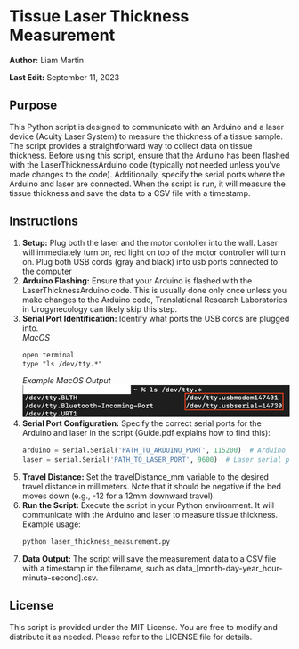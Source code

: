 # Tissue Laser Thickness Measurement

**Author:** Liam Martin

**Last Edit:** September 11, 2023

## Purpose

This Python script is designed to communicate with an Arduino and a laser device (Acuity Laser System) to measure the thickness of a tissue sample. The script provides a straightforward way to collect data on tissue thickness. Before using this script, ensure that the Arduino has been flashed with the LaserThicknessArduino code (typically not needed unless you've made changes to the code). Additionally, specify the serial ports where the Arduino and laser are connected. When the script is run, it will measure the tissue thickness and save the data to a CSV file with a timestamp.

## Instructions

1. **Setup:** Plug both the laser and the motor contoller into the wall. Laser will immediately turn on, red light on top of the motor controller will turn on. Plug both USB cords (gray and black) into usb ports connected to the computer
2. **Arduino Flashing:** Ensure that your Arduino is flashed with the LaserThicknessArduino code. This is usually done only once unless you make changes to the Arduino code, Translational Research Laboratories in Urogynecology can likely skip this step.
3. **Serial Port Identification:** Identify what ports the USB cords are plugged into.\
   *MacOS*
   ```terminal
   open terminal
   type "ls /dev/tty.*"
   ```
   *Example MacOS Output*
   ![Alt text](MACOS_output.png?raw=true "Example Terminal Output")
5. **Serial Port Configuration:** Specify the correct serial ports for the Arduino and laser in the script (Guide.pdf explains how to find this):
   ```python
   arduino = serial.Serial('PATH_TO_ARDUINO_PORT', 115200)  # Arduino serial port
   laser = serial.Serial('PATH_TO_LASER_PORT', 9600)  # Laser serial port
6. **Travel Distance:** Set the travelDistance_mm variable to the desired travel distance in millimeters. Note that it should be negative if the bed moves down (e.g., -12 for a 12mm downward travel).
7. **Run the Script:** Execute the script in your Python environment. It will communicate with the Arduino and laser to measure tissue thickness. Example usage:
   ```python
   python laser_thickness_measurement.py
8. **Data Output:** The script will save the measurement data to a CSV file with a timestamp in the filename, such as data_[month-day-year_hour-minute-second].csv.

## License
This script is provided under the MIT License. You are free to modify and distribute it as needed. Please refer to the LICENSE file for details.
